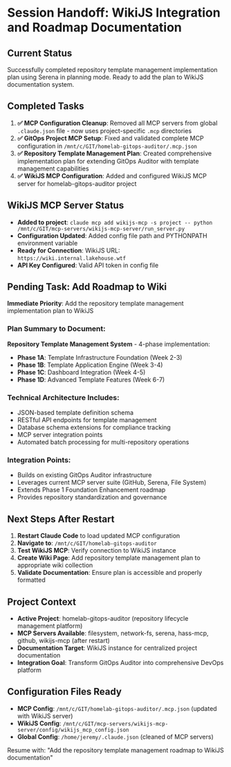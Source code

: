 # Session Handoff: WikiJS Integration and Roadmap Documentation

## Current Status
Successfully completed repository template management implementation plan using Serena in planning mode. Ready to add the plan to WikiJS documentation system.

## Completed Tasks
1. **✅ MCP Configuration Cleanup**: Removed all MCP servers from global `.claude.json` file - now uses project-specific `.mcp` directories
2. **✅ GitOps Project MCP Setup**: Fixed and validated complete MCP configuration in `/mnt/c/GIT/homelab-gitops-auditor/.mcp.json`
3. **✅ Repository Template Management Plan**: Created comprehensive implementation plan for extending GitOps Auditor with template management capabilities
4. **✅ WikiJS MCP Configuration**: Added and configured WikiJS MCP server for homelab-gitops-auditor project

## WikiJS MCP Server Status
- **Added to project**: `claude mcp add wikijs-mcp -s project -- python /mnt/c/GIT/mcp-servers/wikijs-mcp-server/run_server.py`
- **Configuration Updated**: Added config file path and PYTHONPATH environment variable
- **Ready for Connection**: WikiJS URL: `https://wiki.internal.lakehouse.wtf`
- **API Key Configured**: Valid API token in config file

## Pending Task: Add Roadmap to Wiki
**Immediate Priority**: Add the repository template management implementation plan to WikiJS

### Plan Summary to Document:
**Repository Template Management System** - 4-phase implementation:
- **Phase 1A**: Template Infrastructure Foundation (Week 2-3)
- **Phase 1B**: Template Application Engine (Week 3-4) 
- **Phase 1C**: Dashboard Integration (Week 4-5)
- **Phase 1D**: Advanced Template Features (Week 6-7)

### Technical Architecture Includes:
- JSON-based template definition schema
- RESTful API endpoints for template management
- Database schema extensions for compliance tracking
- MCP server integration points
- Automated batch processing for multi-repository operations

### Integration Points:
- Builds on existing GitOps Auditor infrastructure
- Leverages current MCP server suite (GitHub, Serena, File System)
- Extends Phase 1 Foundation Enhancement roadmap
- Provides repository standardization and governance

## Next Steps After Restart
1. **Restart Claude Code** to load updated MCP configuration
2. **Navigate to**: `/mnt/c/GIT/homelab-gitops-auditor`
3. **Test WikiJS MCP**: Verify connection to WikiJS instance
4. **Create Wiki Page**: Add repository template management plan to appropriate wiki collection
5. **Validate Documentation**: Ensure plan is accessible and properly formatted

## Project Context
- **Active Project**: homelab-gitops-auditor (repository lifecycle management platform)
- **MCP Servers Available**: filesystem, network-fs, serena, hass-mcp, github, wikijs-mcp (after restart)
- **Documentation Target**: WikiJS instance for centralized project documentation
- **Integration Goal**: Transform GitOps Auditor into comprehensive DevOps platform

## Configuration Files Ready
- **MCP Config**: `/mnt/c/GIT/homelab-gitops-auditor/.mcp.json` (updated with WikiJS server)
- **WikiJS Config**: `/mnt/c/GIT/mcp-servers/wikijs-mcp-server/config/wikijs_mcp_config.json`
- **Global Config**: `/home/jeremy/.claude.json` (cleaned of MCP servers)

Resume with: "Add the repository template management roadmap to WikiJS documentation"